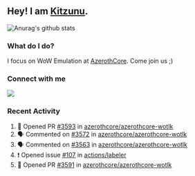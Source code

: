## Hey! I am [Kitzunu](https://Github.com/Kitzunu).

![Anurag's github stats](https://github-readme-stats.kitzunu.vercel.app/api?username=Kitzunu&show_icons=true)

### What do I do?

I focus on WoW Emulation at [AzerothCore](https://Github.com/AzerothCore). Come join us ;)

### Connect with me
[![](https://img.shields.io/badge/AzerothCore%20Discord-Connect%20with%20me!-green)](https://discord.com/invite/gkt4y2x)

### Recent Activity

<!--START_SECTION:activity-->
1. 💪 Opened PR [#3593](https://github.com/azerothcore/azerothcore-wotlk/pull/3593) in [azerothcore/azerothcore-wotlk](https://github.com/azerothcore/azerothcore-wotlk)
2. 🗣 Commented on [#3572](https://github.com/azerothcore/azerothcore-wotlk/issues/3572) in [azerothcore/azerothcore-wotlk](https://github.com/azerothcore/azerothcore-wotlk)
3. 🗣 Commented on [#3563](https://github.com/azerothcore/azerothcore-wotlk/issues/3563) in [azerothcore/azerothcore-wotlk](https://github.com/azerothcore/azerothcore-wotlk)
4. ❗️ Opened issue [#107](https://github.com/actions/labeler/issues/107) in [actions/labeler](https://github.com/actions/labeler)
5. 💪 Opened PR [#3591](https://github.com/azerothcore/azerothcore-wotlk/pull/3591) in [azerothcore/azerothcore-wotlk](https://github.com/azerothcore/azerothcore-wotlk)
<!--END_SECTION:activity-->
